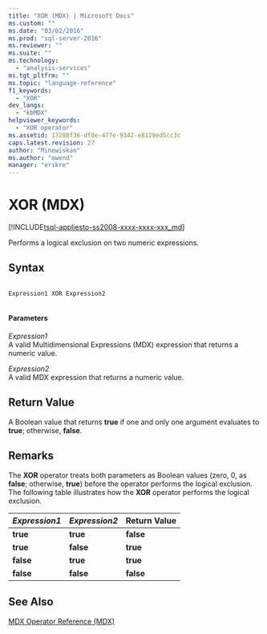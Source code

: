 ```yaml
---
title: "XOR (MDX) | Microsoft Docs"
ms.custom: ""
ms.date: "03/02/2016"
ms.prod: "sql-server-2016"
ms.reviewer: ""
ms.suite: ""
ms.technology: 
  - "analysis-services"
ms.tgt_pltfrm: ""
ms.topic: "language-reference"
f1_keywords: 
  - "XOR"
dev_langs: 
  - "kbMDX"
helpviewer_keywords: 
  - "XOR operator"
ms.assetid: 17280f36-df0e-477e-9342-e8129ed5cc3c
caps.latest.revision: 27
author: "Minewiskan"
ms.author: "owend"
manager: "erikre"
---
```

# XOR (MDX)
[!INCLUDE[tsql-appliesto-ss2008-xxxx-xxxx-xxx_md](../includes/tsql-appliesto-ss2008-xxxx-xxxx-xxx-md.md)]

  Performs a logical exclusion on two numeric expressions.  
  
## Syntax  
  
```  
  
Expression1 XOR Expression2  
  
```  
  
#### Parameters  
 *Expression1*  
 A valid Multidimensional Expressions (MDX) expression that returns a numeric value.  
  
 *Expression2*  
 A valid MDX expression that returns a numeric value.  
  
## Return Value  
 A Boolean value that returns **true** if one and only one argument evaluates to **true**; otherwise, **false**.  
  
## Remarks  
 The **XOR** operator treats both parameters as Boolean values (zero, 0, as **false**; otherwise, **true**) before the operator performs the logical exclusion. The following table illustrates how the **XOR** operator performs the logical exclusion.  
  
|*Expression1*|*Expression2*|Return Value|  
|-------------------|-------------------|------------------|  
|**true**|**true**|**false**|  
|**true**|**false**|**true**|  
|**false**|**true**|**true**|  
|**false**|**false**|**false**|  
  
## See Also  
 [MDX Operator Reference &#40;MDX&#41;](../mdx/mdx-operator-reference-mdx.md)  
  
  
